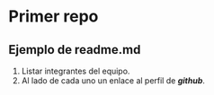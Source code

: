 # Primer repo 

## Ejemplo de readme.md

1. Listar integrantes del equipo.
2. Al lado de cada uno un enlace al perfil de ***github***.
